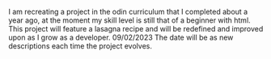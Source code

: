 I am recreating a project in the odin curriculum that I completed about a year ago, at the moment my skill level is still that of a beginner with html. This project will feature a lasagna recipe and will be redefined and improved upon as I grow as a developer. 09/02/2023 The date will be as new descriptions each time the project evolves.

